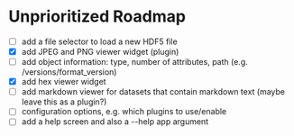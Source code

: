 # Unprioritized Roadmap

- [ ] add a file selector to load a new HDF5 file
- [x] add JPEG and PNG viewer widget (plugin)
- [ ] add object information: type, number of attributes, path (e.g. /versions/format_version)
- [x] add hex viewer widget
- [ ] add markdown viewer for datasets that contain markdown text (maybe leave this as a plugin?)
- [ ] configuration options, e.g. which plugins to use/enable
- [ ] add a help screen and also a --help app argument
